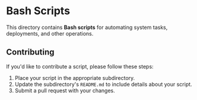 # Bash Scripts

This directory contains **Bash scripts** for automating system tasks, deployments, and other operations.

## Contributing
If you'd like to contribute a script, please follow these steps:
1. Place your script in the appropriate subdirectory.
2. Update the subdirectory's `README.md` to include details about your script.
3. Submit a pull request with your changes.